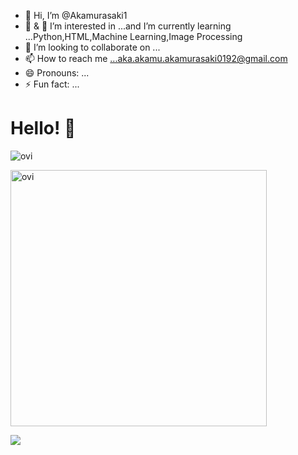 - 👋 Hi, I’m @Akamurasaki1
- 👀 & 🌱 I’m interested in ...and I’m currently learning ...Python,HTML,Machine Learning,Image Processing
- 💞️ I’m looking to collaborate on ...
- 📫 How to reach me ...aka.akamu.akamurasaki0192@gmail.com
- 😄 Pronouns: ...
- ⚡ Fun fact: ...

<!---
Akamurasaki1/Akamurasaki1 is a ✨ special ✨ repository because its `README.md` (this file) appears on your GitHub profile.
You can click the Preview link to take a look at your changes.
--->
# Hello! 👋
<img src="https://github-readme-stats.vercel.app/api/top-langs?username=Akamurasaki1&show_icons=true&locale=en&layout=compact&theme=chartreuse-white" alt="ovi" /></p>
<img src="https://github-readme-stats.vercel.app/api?username=Akamurasaki1&show_icons=true&locale=en&theme=chartreuse-white" alt="ovi" width="410" /></p>
<img src="https://github-profile-trophy.vercel.app/?username=Akamurasaki1&theme=juicyfresh&no-bg=true" />
